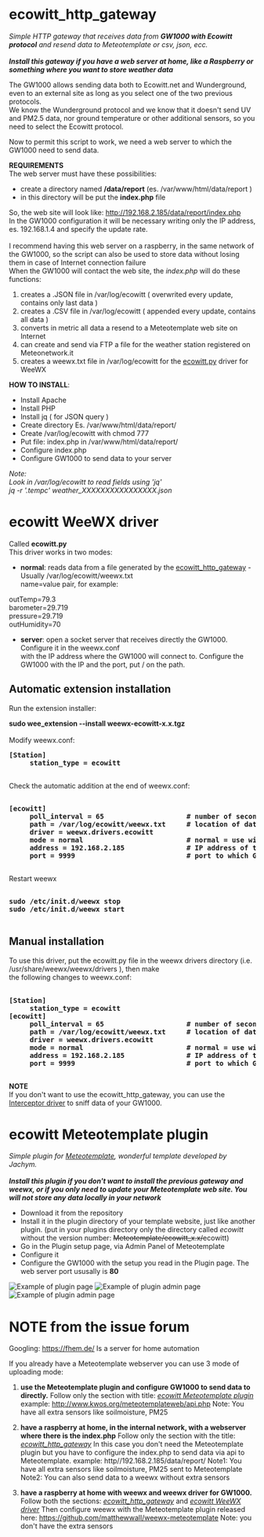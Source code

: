 # ecowitt_http_gateway
<i>Simple HTTP gateway that receives data from <b>GW1000 with Ecowitt protocol</b> and resend data to Meteotemplate or csv, json, ecc.</i><br><br>
<b><i>Install this gateway if you have a web server at home, like a Raspberry or something where you want to store weather data</b></i>
  
The GW1000 allows sending data both to Ecowitt.net and Wunderground, even to an external site as long as you select one
of the two previous protocols. <br>
We know the Wunderground protocol and we know that it doesn't send UV and PM2.5 data, nor ground temperature or
other additional sensors, so you need to select the Ecowitt protocol.<br>

Now to permit this script to work, we need a web server to which the GW1000 need to send data.

<b>REQUIREMENTS</B>
<br>
The web server must have these possibilities:
- create a directory named <b>/data/report</b> (es. /var/www/html/data/report )
- in this directory will be put the <b>index.php</b> file 

So, the web site will look like: http://192.168.2.185/data/report/index.php<br>
In the GW1000 configuration it will be necessary writing only the IP address, es. 192.168.1.4 and specify the update rate.<br>
<br>
I recommend having this web server on a raspberry, in the same network of the GW1000, so the script can also be used to store data without losing them in case of Internet connection failure<br> 
When the GW1000 will contact the web site, the <i>index.php</i> will do these functions:

1) creates a .JSON file in /var/log/ecowitt ( overwrited every update, contains only last data )<br>
2) creates a .CSV file in /var/log/ecowitt ( appended every update, contains all data )<br>
3) converts in metric all data a resend to a Meteotemplate web site on Internet<br>
4) can create and send via FTP a file for the weather station registered on Meteonetwork.it 
5) creates a weewx.txt file in /var/log/ecowitt for the [ecowitt.py](https://raw.githubusercontent.com/iz0qwm/ecowitt_http_gateway/master/ecowitt.py) driver for WeeWX

<b>HOW TO INSTALL</b>:
- Install Apache
- Install PHP
- Install jq ( for JSON query )
- Create directory Es. /var/www/html/data/report/
- Create /var/log/ecowitt with chmod 777
- Put file: index.php in /var/www/html/data/report/
- Configure index.php
- Configure GW1000 to send data to your server

<i>Note:</i><br>
<i>Look in /var/log/ecowitt to read fields using 'jq'<br>
jq -r '.tempc' weather_XXXXXXXXXXXXXXXX.json</i>

#
#
# ecowitt WeeWX driver

Called <b>ecowitt.py</b> <br>
This driver works in two modes:

- <b>normal</b>: reads data from a file generated by the [ecowitt_http_gateway](https://github.com/iz0qwm/ecowitt_http_gateway/blob/master/README.md#ecowitt_http_gateway) - Usually /var/log/ecowitt/weewx.txt<br>
name=value pair, for example:<br>

outTemp=79.3<br>
barometer=29.719<br>
pressure=29.719<br>
outHumidity=70<br>

- <b>server</b>: open a socket server that receives directly the GW1000. Configure it in the weewx.conf<br>
with the IP address where the GW1000 will connect to. Configure the GW1000 with the IP and the port, put / on the path.

## Automatic extension installation

Run the extension installer:

<b>sudo wee_extension --install weewx-ecowitt-x.x.tgz</b>
<br><br>
Modify weewx.conf:
<pre>
<b>[Station]
     station_type = ecowitt
</b>
</pre>
Check the automatic addition at the end of weewx.conf:<br>
<pre>
<b>
[ecowitt]
     poll_interval = 65                    # number of seconds, just a little more than the GW1000 update time
     path = /var/log/ecowitt/weewx.txt     # location of data file generated by ecowitt_http_gateway used in mode=normal
     driver = weewx.drivers.ecowitt
     mode = normal                         # normal = use with ecowitt_http_gateway - server = directly connected to GW1000
     address = 192.168.2.185               # IP address of the PC where weewx is running in mode=server, to which GW1000 will connect to                
     port = 9999                           # port to which GW1000 will connect to in mode=server
</b>
</pre>

Restart weewx<br>
<pre>
<b>
sudo /etc/init.d/weewx stop
sudo /etc/init.d/weewx start
</b>
</pre>
## Manual installation
To use this driver, put the ecowitt.py file in the weewx drivers directory (i.e. /usr/share/weewx/weewx/drivers ), then make<br>
the following changes to weewx.conf:<br>
<br>
<pre>
<b>[Station]
     station_type = ecowitt
[ecowitt]
     poll_interval = 65                    # number of seconds, just a little more than the GW1000 update time
     path = /var/log/ecowitt/weewx.txt     # location of data file generated by ecowitt_http_gateway
     driver = weewx.drivers.ecowitt
     mode = normal                         # normal = use with ecowitt_http_gateway - server = directly connected to GW1000
     address = 192.168.2.185               # IP address of the PC where weewx is running in mode=server, to which GW1000 will connect to                
     port = 9999                           # port to which GW1000 will connect to in mode=server
</b>
</pre>

<b>NOTE</b><br>
If you don't want to use the ecowitt_http_gateway, you can use the [Interceptor driver](https://github.com/matthewwall/weewx-interceptor) to sniff data of your GW1000.

#
#
# ecowitt Meteotemplate plugin
<i>Simple plugin for [Meteotemplate](http://www.meteotemplate.com/), wonderful template developed by Jachym.</i><br><br>
<b><i>Install this plugin if you don't want to install the previous gateway and weewx, or if you only need to update your Meteotemplate web site. You will not store any data locally in your network</b></i>

- Download it from the repository
- Install it in the plugin directory of your template website, just like another plugin. (put in your plugins directory only the directory called <i>ecowitt</i> without the version number: <del>Meteotemplate/ecowitt_x.x/</del>ecowitt) 
- Go in the Plugin setup page, via Admin Panel of Meteotemplate
- Configure it
- Configure the GW1000 with the setup you read in the Plugin page. The web server port ususally is <b>80</b>

![Example of plugin page](https://raw.githubusercontent.com/iz0qwm/ecowitt_http_gateway/master/ecowitt_plugin1.png)
![Example of plugin admin page](https://raw.githubusercontent.com/iz0qwm/ecowitt_http_gateway/master/ecowitt_plugin2.png)
![Example of plugin admin page](https://raw.githubusercontent.com/iz0qwm/ecowitt_http_gateway/master/ecowitt_plugin3.png)

#
#
# NOTE from the issue forum

Googling: https://fhem.de/
Is a server for home automation

If you already have a Meteotemplate webserver you can use 3 mode of uploading mode:

1. **use the Meteotemplate plugin and configure GW1000 to send data to directly.**
Follow only the section with title: _[ecowitt Meteotemplate plugin](https://github.com/iz0qwm/ecowitt_http_gateway/#ecowitt-meteotemplate-plugin)_
example: http://www.kwos.org/meteotemplateweb/api.php
Note: You have all extra sensors like soilmoisture, PM25

2. **have a raspberry at home, in the internal network, with a webserver where there is the index.php** 
Follow only the section with the title: _[ecowitt_http_gateway](https://github.com/iz0qwm/ecowitt_http_gateway/#ecowitt_http_gateway)_
In this case you don't need the Meteotemplate plugin but you have to configure the index.php to send data via api to Meteotemplate.
 example: http//192.168.2.185/data/report/
Note1: You have all extra sensors like soilmoisture, PM25 sent to Meteotemplate
Note2: You can also send data to a weewx without extra sensors

4. **have a raspberry at home with weewx and weewx driver for GW1000.**
Follow both the sections: _[ecowitt_http_gateway](https://github.com/iz0qwm/ecowitt_http_gateway/#ecowitt_http_gateway)_ and _[ecowitt WeeWX driver](https://github.com/iz0qwm/ecowitt_http_gateway/#ecowitt-weewx-driver)_
Then configure weewx with the Meteotemplate plugin released here:
https://github.com/matthewwall/weewx-meteotemplate
Note: you don't have the extra sensors 
